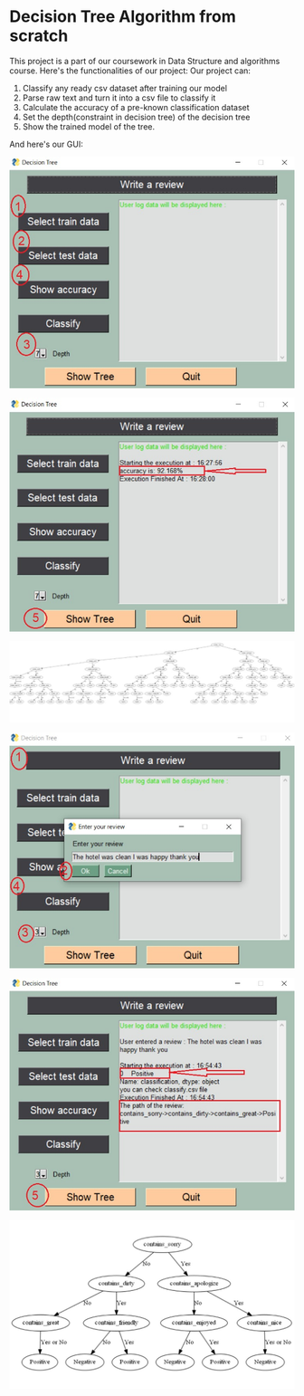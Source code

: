 # Decision Tree Algorithm from scratch
This project is a part of our coursework in Data Structure and algorithms course.
Here's the functionalities of our project:
Our project can:
1. Classify any ready csv dataset after training our model
2. Parse raw text and turn it into a csv file to classify it
3. Calculate the accuracy of a pre-known classification dataset
4. Set the depth(constraint in decision tree) of the decision tree
5. Show the trained model of the tree.


And here's our GUI:

![](images/1.jpeg)

![](images/2.jpeg)

![](images/3.jpeg)

![](images/4.jpeg)

![](images/5.jpeg)

![](images/6.jpeg)
